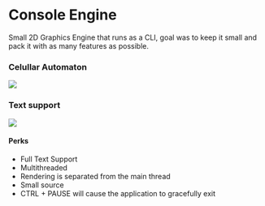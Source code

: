 # Console Engine
Small 2D Graphics Engine that runs as a CLI, goal was to keep it small and pack it with as many features as possible.

### Celullar Automaton

<img src="https://raw.githubusercontent.com/vzze/console-engine/main/cellular_automaton.gif">

### Text support

<img src="https://raw.githubusercontent.com/vzze/console-engine/main/string_test.png">

#### Perks
* Full Text Support
* Multithreaded
* Rendering is separated from the main thread
* Small source
* CTRL + PAUSE will cause the application to gracefully exit
